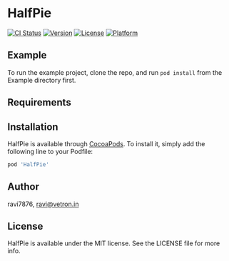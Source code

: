 # HalfPie

[![CI Status](https://img.shields.io/travis/ravi7876/HalfPie.svg?style=flat)](https://travis-ci.org/ravi7876/HalfPie)
[![Version](https://img.shields.io/cocoapods/v/HalfPie.svg?style=flat)](https://cocoapods.org/pods/HalfPie)
[![License](https://img.shields.io/cocoapods/l/HalfPie.svg?style=flat)](https://cocoapods.org/pods/HalfPie)
[![Platform](https://img.shields.io/cocoapods/p/HalfPie.svg?style=flat)](https://cocoapods.org/pods/HalfPie)

## Example

To run the example project, clone the repo, and run `pod install` from the Example directory first.

## Requirements

## Installation

HalfPie is available through [CocoaPods](https://cocoapods.org). To install
it, simply add the following line to your Podfile:

```ruby
pod 'HalfPie'
```

## Author

ravi7876, ravi@vetron.in

## License

HalfPie is available under the MIT license. See the LICENSE file for more info.
